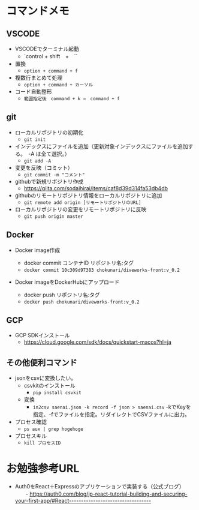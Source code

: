 # コマンドメモ
## VSCODE
- VSCODEでターミナル起動
    - `control + shift　+　\``
- 置換
    - `option + command + f`
- 複数行まとめて処理
    - `option + command + カーソル`
- コード自動整形
    - `範囲指定後　command + k →　command + f`

## git
- ローカルリポジトリの初期化
    - `git init`
- インデックスにファイルを追加（更新対象インデックスにファイルを追加する。　-A は全て選択。）
    - `git add -A`
- 変更を反映（コミット）
    - `git commit -m "コメント"`
- githubで新規リポジトリ作成
    - https://qiita.com/sodaihirai/items/caf8d39d314fa53db4db
- githubのリモートリポジトリ情報をローカルリポジトリに追加
    - `git remote add origin [リモートリポジトリのURL]`
- ローカルリポジトリの変更をリモートリポジトリに反映
    - `git push origin master`

## Docker
- Docker image作成
    - docker commit コンテナID リポジトリ名:タグ
    - `docker commit 10c309d97383 chokunari/diveworks-front:v_0.2`

- Docker imageをDockerHubにアップロード
    - docker push リポジトリ名:タグ
    - `docker push chokunari/diveworks-front:v_0.2`

## GCP
- GCP SDKインストール
    - https://cloud.google.com/sdk/docs/quickstart-macos?hl=ja

## その他便利コマンド
- jsonをcsvに変換したい。
    - csvkitのインストール
        - `pip install csvkit`
    - 変換
        - `in2csv saenai.json -k record -f json > saenai.csv`
        -kでKeyを指定、-fでファイルを指定。リダイレクトでCSVファイルに出力。
- プロセス確認
    - `ps aux | grep hogehoge`
- プロセスキル
    - `kill プロセスID`

# お勉強参考URL
- Auth0をReact＋Expressのアプリケーションで実装する（公式ブログ）
　　- https://auth0.com/blog/jp-react-tutorial-building-and-securing-your-first-app/#React----------------------------------
